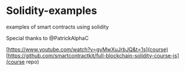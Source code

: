 # Solidity-examples
examples of smart contracts using solidity

Special thanks to @PatrickAlphaC

[https://www.youtube.com/watch?v=gyMwXuJrbJQ&t=1s](course) 
[https://github.com/smartcontractkit/full-blockchain-solidity-course-js](course repo)
